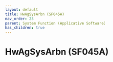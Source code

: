 ```yaml
---
layout: default
title: HwAgSysArbn (SF045A)
nav_order: 23
parent: System Function (Applicative Software)
has_children: true
---
```

# HwAgSysArbn (SF045A)
